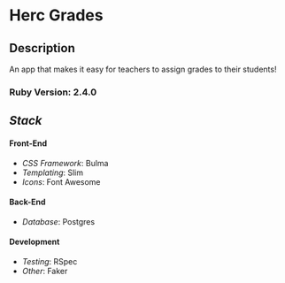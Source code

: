 # __Herc Grades__
## __Description__
An app that makes it easy for teachers to assign grades to their students!

### Ruby Version: 2.4.0

## _Stack_
<!-- * _Views_: React -->
#### __Front-End__
* _CSS Framework_: Bulma
* _Templating_: Slim
* _Icons_: Font Awesome

#### __Back-End__
* _Database_: Postgres

#### Development
* _Testing_: RSpec
* _Other_: Faker


<!-- This README would normally document whatever steps are necessary to get the
application up and running.

* Ruby version

* System dependencies

* Configuration

* Database creation

* Database initialization

* How to run the test suite

* Services (job queues, cache servers, search engines, etc.)

* Deployment instructions

* ... -->
